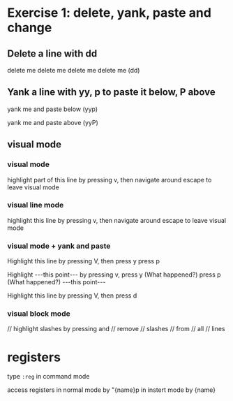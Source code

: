 # Exercise 1: delete, yank, paste and change

## Delete a line with dd

delete me delete me delete me delete me (dd)

## Yank a line with yy, p to paste it below, P above

yank me and paste below (yyp)

yank me and paste above (yyP)
## visual mode

### visual mode

highlight part of this line by pressing v, then navigate around escape to leave visual mode

### visual line mode

highlight this line by pressing v, then navigate around escape to leave visual mode

### visual mode + yank and paste

Highlight this line by pressing V, then press y press p 

Highlight ---this point--- by pressing v, press y (What happened?) press p (What happened?)
---this point---

Highlight this line by pressing V, then press d

### visual block mode

// highlight slashes by pressing <c-v> and
// remove
// slashes
// from
// all
// lines

# registers

type `:reg` in command mode

access registers in normal mode by "{name}p
                 in instert mode by <C-r>{name}


